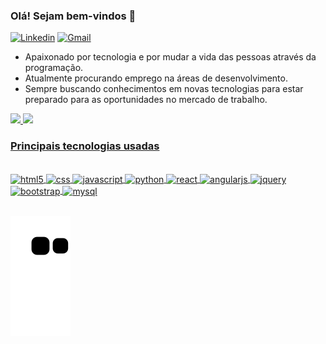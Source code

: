 ### Olá! Sejam bem-vindos 👋


[![Linkedin](https://img.shields.io/badge/LinkedIn-0077B5?style=for-the-badge&logo=linkedin&logoColor=white)](https://www.linkedin.com/in/lucas-souza-67281a126/)
[![Gmail](https://img.shields.io/badge/Gmail-D14836?style=for-the-badge&logo=gmail&logoColor=white)](mailto:lucasnunes475@gmail.com)

- Apaixonado por tecnologia e por mudar a vida das pessoas através da programação.
- Atualmente procurando emprego na áreas de desenvolvimento.
- Sempre buscando conhecimentos em novas tecnologias para estar preparado para as oportunidades no mercado de trabalho.

<div>
  <a href="https://beacons.ai/lucassouzaa">
  <img height="180em" src="https://github-readme-stats.vercel.app/api?username=lucasnsouzaa&show_icons=true&theme=dracula&include_all_commits=true&count_private=true"/>
  <img height="180em" src="https://github-readme-stats.vercel.app/api/top-langs/?username=lucasnsouzaa&layout=compact&langs_count=16&theme=dracula"/>
</div>

### Principais tecnologias usadas

<div style="display: inline_block"><br/> 
  <img align="center" alt="html5" src="https://img.shields.io/badge/HTML5-E34F26?style=for-the-badge&logo=html5&logoColor=white">
  <img align="center" alt="css" src="https://img.shields.io/badge/CSS3-1572B6?style=for-the-badge&logo=css3&logoColor=white">
  <img align="center" alt="javascript" src="https://img.shields.io/badge/JavaScript-F7DF1E?style=for-the-badge&logo=javascript&logoColor=black">
  <img align="center" alt="python" src="https://img.shields.io/badge/Python-14354C?style=for-the-badge&logo=python&logoColor=white">
  <img align="center" alt="react" src="https://img.shields.io/badge/React-20232A?style=for-the-badge&logo=react&logoColor=61DAFB">
  <img align="center" alt="angularjs" src="https://img.shields.io/badge/AngularJS-E23237?style=for-the-badge&logo=angularjs&logoColor=white">
  <img align="center" alt="jquery" src="https://img.shields.io/badge/jQuery-0769AD?style=for-the-badge&logo=jquery&logoColor=white">
  <img align="center" alt="bootstrap" src="https://img.shields.io/badge/Bootstrap-563D7C?style=for-the-badge&logo=bootstrap&logoColor=white">
  <img align="center" alt="mysql" src="https://img.shields.io/badge/MySQL-00000F?style=for-the-badge&logo=mysql&logoColor=white">
</div><br/>

![Snake animation](https://github.com/lucasnsouzaa/lucasnsouzaa/blob/output/github-contribution-grid-snake.svg)

